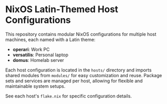 # NixOS Latin-Themed Host Configurations

This repository contains modular NixOS configurations for multiple host machines, each named with a Latin theme:

- **operari**: Work PC
- **versatilis**: Personal laptop
- **domus**: Homelab server

Each host configuration is located in the `hosts/` directory and imports shared modules from `modules/` for easy customization and reuse. Package sets and services are managed per host, allowing for flexible and maintainable system setups.

See each host's `flake.nix` for specific configuration details.
